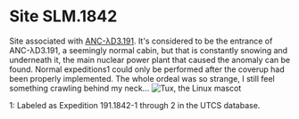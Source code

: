 # Site SLM.1842
Site associated with [ANC-λD3.191](www.eunaotenhoacessoaolink.com). It's considered to be the entrance of ANC-λD3.191, a seemingly normal cabin, but that is constantly snowing and underneath it, the main nuclear power plant that caused the anomaly can be found. Normal expeditions<span class="super">1</span> could only be performed after the coverup had been properly implemented. The whole ordeal was so strange, I still feel something crawling behind my neck...
![Tux, the Linux mascot](/assets/images/tux.png)

<span class="super">1</span>: Labeled as Expedition 191.1842-1 through 2 in the UTCS database.


